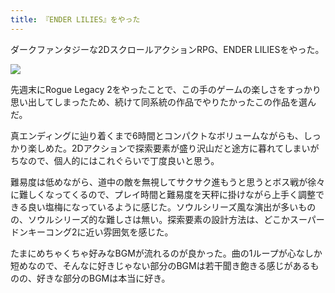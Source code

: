 ```yaml
---
title: 『ENDER LILIES』をやった
---
```

ダークファンタジーな2DスクロールアクションRPG、ENDER LILIESをやった。

![](https://lh3.googleusercontent.com/yQloqmSQaR2gmUKw1BvLvUJXhpeSBRarlVVO6_UW9RMhO4aVQsfFs1zr885wCTunpY1_rDRwuuYsYorNqp2sgCba6Qpb5vNCO2LJJ_Bq4x8SAmoeoTOsOQjslxmIWYy_bFDgEKni5wZMtMoPoEeAH8w)

先週末にRogue Legacy 2をやったことで、この手のゲームの楽しさをすっかり思い出してしまったため、続けて同系統の作品でやりたかったこの作品を選んだ。

真エンディングに辿り着くまで6時間とコンパクトなボリュームながらも、しっかり楽しめた。2Dアクションで探索要素が盛り沢山だと途方に暮れてしまいがちなので、個人的にはこれぐらいで丁度良いと思う。

難易度は低めながら、道中の敵を無視してサクサク進もうと思うとボス戦が徐々に難しくなってくるので、プレイ時間と難易度を天秤に掛けながら上手く調整できる良い塩梅になっているように感じた。ソウルシリーズ風な演出が多いものの、ソウルシリーズ的な難しさは無い。探索要素の設計方法は、どこかスーパードンキーコング2に近い雰囲気を感じた。

たまにめちゃくちゃ好みなBGMが流れるのが良かった。曲の1ループが心なしか短めなので、そんなに好きじゃない部分のBGMは若干聞き飽きる感じがあるものの、好きな部分のBGMは本当に好き。
